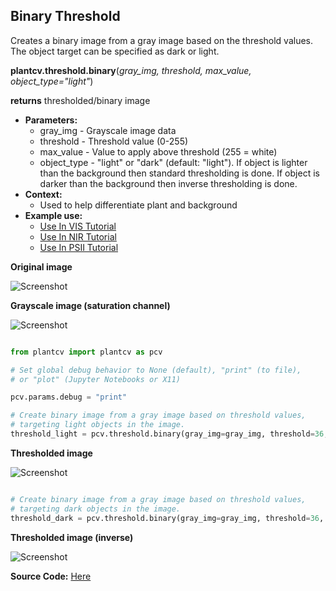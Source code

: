## Binary Threshold

Creates a binary image from a gray image based on the threshold values. 
The object target can be specified as dark or light.

**plantcv.threshold.binary**(*gray_img, threshold, max_value, object_type="light"*)

**returns** thresholded/binary image

- **Parameters:**
    - gray_img - Grayscale image data
    - threshold - Threshold value (0-255)
    - max_value - Value to apply above threshold (255 = white)
    - object_type - "light" or "dark" (default: "light"). If object is lighter than the background then standard 
                    thresholding is done. If object is darker than the background then inverse thresholding is done.
- **Context:**
    - Used to help differentiate plant and background
- **Example use:**
    - [Use In VIS Tutorial](tutorials/vis_tutorial.md)
    - [Use In NIR Tutorial](tutorials/nir_tutorial.md)
    - [Use In PSII Tutorial](tutorials/psII_tutorial.md)
    
**Original image**

![Screenshot](img/documentation_images/binary_threshold/original_image.jpg)

**Grayscale image (saturation channel)**

![Screenshot](img/documentation_images/binary_threshold/saturation_image.jpg)

```python

from plantcv import plantcv as pcv

# Set global debug behavior to None (default), "print" (to file), 
# or "plot" (Jupyter Notebooks or X11)

pcv.params.debug = "print"

# Create binary image from a gray image based on threshold values, 
# targeting light objects in the image.
threshold_light = pcv.threshold.binary(gray_img=gray_img, threshold=36, max_value=255, object_type='light')

```

**Thresholded image**

![Screenshot](img/documentation_images/binary_threshold/thresholded_image.jpg)

```python

# Create binary image from a gray image based on threshold values, 
# targeting dark objects in the image.
threshold_dark = pcv.threshold.binary(gray_img=gray_img, threshold=36, max_value=255, object_type='dark')

```

**Thresholded image (inverse)**

![Screenshot](img/documentation_images/binary_threshold/thresholded_inverse_image.jpg)

**Source Code:** [Here](https://github.com/danforthcenter/plantcv/blob/main/plantcv/plantcv/threshold/threshold_methods.py)
